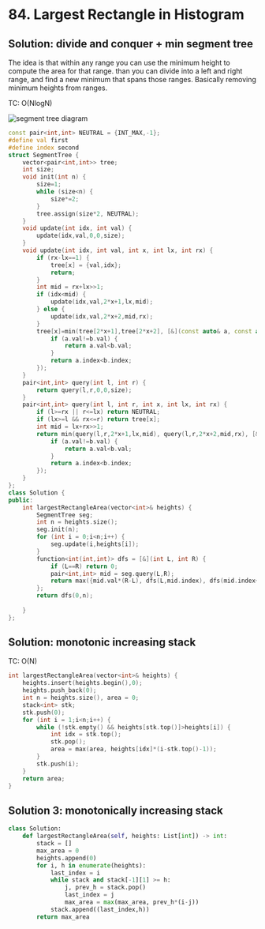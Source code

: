 # 84. Largest Rectangle in Histogram

## Solution:  divide and conquer + min segment tree

The idea is that within any range you can use the minimum height to compute the area for that range. 
than you can divide into a left and right range, and find a new minimum that spans those ranges. Basically removing
minimum heights from ranges. 

TC: O(NlogN)

![segment tree diagram](images/segtree.png)

```c++
const pair<int,int> NEUTRAL = {INT_MAX,-1};
#define val first
#define index second
struct SegmentTree {
    vector<pair<int,int>> tree;
    int size;
    void init(int n) {
        size=1;
        while (size<n) {
            size*=2;
        }
        tree.assign(size*2, NEUTRAL);
    }
    void update(int idx, int val) {
        update(idx,val,0,0,size);
    }
    void update(int idx, int val, int x, int lx, int rx) {
        if (rx-lx==1) {
            tree[x] = {val,idx};
            return;
        }
        int mid = rx+lx>>1;
        if (idx<mid) {
            update(idx,val,2*x+1,lx,mid);
        } else {
            update(idx,val,2*x+2,mid,rx);
        }
        tree[x]=min(tree[2*x+1],tree[2*x+2], [&](const auto& a, const auto& b) {
            if (a.val!=b.val) {
                return a.val<b.val;
            }
            return a.index<b.index;
        });
    }
    pair<int,int> query(int l, int r) {
        return query(l,r,0,0,size);
    }
    pair<int,int> query(int l, int r, int x, int lx, int rx) {
        if (l>=rx || r<=lx) return NEUTRAL;
        if (lx>=l && rx<=r) return tree[x];
        int mid = lx+rx>>1;
        return min(query(l,r,2*x+1,lx,mid), query(l,r,2*x+2,mid,rx), [&](const auto& a, const auto& b) {
            if (a.val!=b.val) {
                return a.val<b.val;
            }
            return a.index<b.index;
        });
    }
};
class Solution {
public:
    int largestRectangleArea(vector<int>& heights) {
        SegmentTree seg;
        int n = heights.size();
        seg.init(n);
        for (int i = 0;i<n;i++) {
            seg.update(i,heights[i]);
        }
        function<int(int,int)> dfs = [&](int L, int R) {
            if (L==R) return 0;
            pair<int,int> mid = seg.query(L,R);
            return max({mid.val*(R-L), dfs(L,mid.index), dfs(mid.index+1,R)});
        };
        return dfs(0,n);
        
    }
};
```

## Solution: monotonic increasing stack

TC: O(N)

```c++
int largestRectangleArea(vector<int>& heights) {
    heights.insert(heights.begin(),0);
    heights.push_back(0);
    int n = heights.size(), area = 0;
    stack<int> stk;
    stk.push(0);
    for (int i = 1;i<n;i++) {
        while (!stk.empty() && heights[stk.top()]>heights[i]) {
            int idx = stk.top();
            stk.pop();
            area = max(area, heights[idx]*(i-stk.top()-1));
        }
        stk.push(i);
    }
    return area;
}
```

## Solution 3:  monotonically increasing stack

```py
class Solution:
    def largestRectangleArea(self, heights: List[int]) -> int:
        stack = []
        max_area = 0
        heights.append(0)
        for i, h in enumerate(heights):
            last_index = i
            while stack and stack[-1][1] >= h:
                j, prev_h = stack.pop()
                last_index = j
                max_area = max(max_area, prev_h*(i-j))
            stack.append((last_index,h))
        return max_area
```